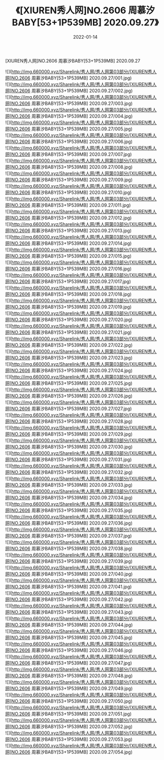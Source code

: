 ﻿---
layout: post
title:  《[XIUREN秀人网]NO.2606 周慕汐BABY[53+1P539MB] 2020.09.27》
date:   2022-01-14
img: http://img.660000.xyz/Sharelink/秀人网/秀人网第03部分/[XIUREN秀人网]NO.2606 周慕汐BABY[53+1P539MB] 2020.09.27/000.jpg
categories: [美女, 清纯, 唯美]
---

[XIUREN秀人网]NO.2606 周慕汐BABY[53+1P539MB] 2020.09.27

 ![](http://img.660000.xyz/Sharelink/秀人网/秀人网第03部分/[XIUREN秀人网]NO.2606 周慕汐BABY[53+1P539MB] 2020.09.27/001.jpg) <br>![](http://img.660000.xyz/Sharelink/秀人网/秀人网第03部分/[XIUREN秀人网]NO.2606 周慕汐BABY[53+1P539MB] 2020.09.27/002.jpg) <br>![](http://img.660000.xyz/Sharelink/秀人网/秀人网第03部分/[XIUREN秀人网]NO.2606 周慕汐BABY[53+1P539MB] 2020.09.27/003.jpg) <br>![](http://img.660000.xyz/Sharelink/秀人网/秀人网第03部分/[XIUREN秀人网]NO.2606 周慕汐BABY[53+1P539MB] 2020.09.27/004.jpg) <br>![](http://img.660000.xyz/Sharelink/秀人网/秀人网第03部分/[XIUREN秀人网]NO.2606 周慕汐BABY[53+1P539MB] 2020.09.27/005.jpg) <br>![](http://img.660000.xyz/Sharelink/秀人网/秀人网第03部分/[XIUREN秀人网]NO.2606 周慕汐BABY[53+1P539MB] 2020.09.27/006.jpg) <br>![](http://img.660000.xyz/Sharelink/秀人网/秀人网第03部分/[XIUREN秀人网]NO.2606 周慕汐BABY[53+1P539MB] 2020.09.27/007.jpg) <br>![](http://img.660000.xyz/Sharelink/秀人网/秀人网第03部分/[XIUREN秀人网]NO.2606 周慕汐BABY[53+1P539MB] 2020.09.27/008.jpg) <br>![](http://img.660000.xyz/Sharelink/秀人网/秀人网第03部分/[XIUREN秀人网]NO.2606 周慕汐BABY[53+1P539MB] 2020.09.27/009.jpg) <br>![](http://img.660000.xyz/Sharelink/秀人网/秀人网第03部分/[XIUREN秀人网]NO.2606 周慕汐BABY[53+1P539MB] 2020.09.27/010.jpg) <br>![](http://img.660000.xyz/Sharelink/秀人网/秀人网第03部分/[XIUREN秀人网]NO.2606 周慕汐BABY[53+1P539MB] 2020.09.27/011.jpg) <br>![](http://img.660000.xyz/Sharelink/秀人网/秀人网第03部分/[XIUREN秀人网]NO.2606 周慕汐BABY[53+1P539MB] 2020.09.27/012.jpg) <br>![](http://img.660000.xyz/Sharelink/秀人网/秀人网第03部分/[XIUREN秀人网]NO.2606 周慕汐BABY[53+1P539MB] 2020.09.27/013.jpg) <br>![](http://img.660000.xyz/Sharelink/秀人网/秀人网第03部分/[XIUREN秀人网]NO.2606 周慕汐BABY[53+1P539MB] 2020.09.27/014.jpg) <br>![](http://img.660000.xyz/Sharelink/秀人网/秀人网第03部分/[XIUREN秀人网]NO.2606 周慕汐BABY[53+1P539MB] 2020.09.27/015.jpg) <br>![](http://img.660000.xyz/Sharelink/秀人网/秀人网第03部分/[XIUREN秀人网]NO.2606 周慕汐BABY[53+1P539MB] 2020.09.27/016.jpg) <br>![](http://img.660000.xyz/Sharelink/秀人网/秀人网第03部分/[XIUREN秀人网]NO.2606 周慕汐BABY[53+1P539MB] 2020.09.27/017.jpg) <br>![](http://img.660000.xyz/Sharelink/秀人网/秀人网第03部分/[XIUREN秀人网]NO.2606 周慕汐BABY[53+1P539MB] 2020.09.27/018.jpg) <br>![](http://img.660000.xyz/Sharelink/秀人网/秀人网第03部分/[XIUREN秀人网]NO.2606 周慕汐BABY[53+1P539MB] 2020.09.27/019.jpg) <br>![](http://img.660000.xyz/Sharelink/秀人网/秀人网第03部分/[XIUREN秀人网]NO.2606 周慕汐BABY[53+1P539MB] 2020.09.27/020.jpg) <br>![](http://img.660000.xyz/Sharelink/秀人网/秀人网第03部分/[XIUREN秀人网]NO.2606 周慕汐BABY[53+1P539MB] 2020.09.27/021.jpg) <br>![](http://img.660000.xyz/Sharelink/秀人网/秀人网第03部分/[XIUREN秀人网]NO.2606 周慕汐BABY[53+1P539MB] 2020.09.27/022.jpg) <br>![](http://img.660000.xyz/Sharelink/秀人网/秀人网第03部分/[XIUREN秀人网]NO.2606 周慕汐BABY[53+1P539MB] 2020.09.27/023.jpg) <br>![](http://img.660000.xyz/Sharelink/秀人网/秀人网第03部分/[XIUREN秀人网]NO.2606 周慕汐BABY[53+1P539MB] 2020.09.27/024.jpg) <br>![](http://img.660000.xyz/Sharelink/秀人网/秀人网第03部分/[XIUREN秀人网]NO.2606 周慕汐BABY[53+1P539MB] 2020.09.27/025.jpg) <br>![](http://img.660000.xyz/Sharelink/秀人网/秀人网第03部分/[XIUREN秀人网]NO.2606 周慕汐BABY[53+1P539MB] 2020.09.27/026.jpg) <br>![](http://img.660000.xyz/Sharelink/秀人网/秀人网第03部分/[XIUREN秀人网]NO.2606 周慕汐BABY[53+1P539MB] 2020.09.27/027.jpg) <br>![](http://img.660000.xyz/Sharelink/秀人网/秀人网第03部分/[XIUREN秀人网]NO.2606 周慕汐BABY[53+1P539MB] 2020.09.27/028.jpg) <br>![](http://img.660000.xyz/Sharelink/秀人网/秀人网第03部分/[XIUREN秀人网]NO.2606 周慕汐BABY[53+1P539MB] 2020.09.27/029.jpg) <br>![](http://img.660000.xyz/Sharelink/秀人网/秀人网第03部分/[XIUREN秀人网]NO.2606 周慕汐BABY[53+1P539MB] 2020.09.27/030.jpg) <br>![](http://img.660000.xyz/Sharelink/秀人网/秀人网第03部分/[XIUREN秀人网]NO.2606 周慕汐BABY[53+1P539MB] 2020.09.27/031.jpg) <br>![](http://img.660000.xyz/Sharelink/秀人网/秀人网第03部分/[XIUREN秀人网]NO.2606 周慕汐BABY[53+1P539MB] 2020.09.27/032.jpg) <br>![](http://img.660000.xyz/Sharelink/秀人网/秀人网第03部分/[XIUREN秀人网]NO.2606 周慕汐BABY[53+1P539MB] 2020.09.27/033.jpg) <br>![](http://img.660000.xyz/Sharelink/秀人网/秀人网第03部分/[XIUREN秀人网]NO.2606 周慕汐BABY[53+1P539MB] 2020.09.27/034.jpg) <br>![](http://img.660000.xyz/Sharelink/秀人网/秀人网第03部分/[XIUREN秀人网]NO.2606 周慕汐BABY[53+1P539MB] 2020.09.27/035.jpg) <br>![](http://img.660000.xyz/Sharelink/秀人网/秀人网第03部分/[XIUREN秀人网]NO.2606 周慕汐BABY[53+1P539MB] 2020.09.27/036.jpg) <br>![](http://img.660000.xyz/Sharelink/秀人网/秀人网第03部分/[XIUREN秀人网]NO.2606 周慕汐BABY[53+1P539MB] 2020.09.27/037.jpg) <br>![](http://img.660000.xyz/Sharelink/秀人网/秀人网第03部分/[XIUREN秀人网]NO.2606 周慕汐BABY[53+1P539MB] 2020.09.27/038.jpg) <br>![](http://img.660000.xyz/Sharelink/秀人网/秀人网第03部分/[XIUREN秀人网]NO.2606 周慕汐BABY[53+1P539MB] 2020.09.27/039.jpg) <br>![](http://img.660000.xyz/Sharelink/秀人网/秀人网第03部分/[XIUREN秀人网]NO.2606 周慕汐BABY[53+1P539MB] 2020.09.27/040.jpg) <br>![](http://img.660000.xyz/Sharelink/秀人网/秀人网第03部分/[XIUREN秀人网]NO.2606 周慕汐BABY[53+1P539MB] 2020.09.27/041.jpg) <br>![](http://img.660000.xyz/Sharelink/秀人网/秀人网第03部分/[XIUREN秀人网]NO.2606 周慕汐BABY[53+1P539MB] 2020.09.27/042.jpg) <br>![](http://img.660000.xyz/Sharelink/秀人网/秀人网第03部分/[XIUREN秀人网]NO.2606 周慕汐BABY[53+1P539MB] 2020.09.27/043.jpg) <br>![](http://img.660000.xyz/Sharelink/秀人网/秀人网第03部分/[XIUREN秀人网]NO.2606 周慕汐BABY[53+1P539MB] 2020.09.27/044.jpg) <br>![](http://img.660000.xyz/Sharelink/秀人网/秀人网第03部分/[XIUREN秀人网]NO.2606 周慕汐BABY[53+1P539MB] 2020.09.27/045.jpg) <br>![](http://img.660000.xyz/Sharelink/秀人网/秀人网第03部分/[XIUREN秀人网]NO.2606 周慕汐BABY[53+1P539MB] 2020.09.27/046.jpg) <br>![](http://img.660000.xyz/Sharelink/秀人网/秀人网第03部分/[XIUREN秀人网]NO.2606 周慕汐BABY[53+1P539MB] 2020.09.27/047.jpg) <br>![](http://img.660000.xyz/Sharelink/秀人网/秀人网第03部分/[XIUREN秀人网]NO.2606 周慕汐BABY[53+1P539MB] 2020.09.27/048.jpg) <br>![](http://img.660000.xyz/Sharelink/秀人网/秀人网第03部分/[XIUREN秀人网]NO.2606 周慕汐BABY[53+1P539MB] 2020.09.27/049.jpg) <br>![](http://img.660000.xyz/Sharelink/秀人网/秀人网第03部分/[XIUREN秀人网]NO.2606 周慕汐BABY[53+1P539MB] 2020.09.27/050.jpg) <br>![](http://img.660000.xyz/Sharelink/秀人网/秀人网第03部分/[XIUREN秀人网]NO.2606 周慕汐BABY[53+1P539MB] 2020.09.27/051.jpg) <br>![](http://img.660000.xyz/Sharelink/秀人网/秀人网第03部分/[XIUREN秀人网]NO.2606 周慕汐BABY[53+1P539MB] 2020.09.27/052.jpg) <br>![](http://img.660000.xyz/Sharelink/秀人网/秀人网第03部分/[XIUREN秀人网]NO.2606 周慕汐BABY[53+1P539MB] 2020.09.27/053.jpg) <br>![](http://img.660000.xyz/Sharelink/秀人网/秀人网第03部分/[XIUREN秀人网]NO.2606 周慕汐BABY[53+1P539MB] 2020.09.27/054.jpg) <br>